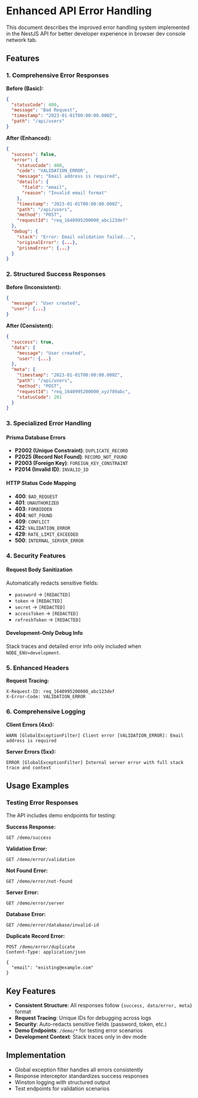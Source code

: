 # Enhanced API Error Handling

This document describes the improved error handling system implemented in the NestJS API for better developer experience in browser dev console network tab.

## Features

### 1. Comprehensive Error Responses

**Before (Basic):**
```json
{
  "statusCode": 400,
  "message": "Bad Request",
  "timestamp": "2023-01-01T00:00:00.000Z",
  "path": "/api/users"
}
```

**After (Enhanced):**
```json
{
  "success": false,
  "error": {
    "statusCode": 400,
    "code": "VALIDATION_ERROR",
    "message": "Email address is required",
    "details": {
      "field": "email",
      "reason": "Invalid email format"
    },
    "timestamp": "2023-01-01T00:00:00.000Z",
    "path": "/api/users",
    "method": "POST",
    "requestId": "req_1640995200000_abc123def"
  },
  "debug": {
    "stack": "Error: Email validation failed...",
    "originalError": {...},
    "prismaError": {...}
  }
}
```

### 2. Structured Success Responses

**Before (Inconsistent):**
```json
{
  "message": "User created",
  "user": {...}
}
```

**After (Consistent):**
```json
{
  "success": true,
  "data": {
    "message": "User created",
    "user": {...}
  },
  "meta": {
    "timestamp": "2023-01-01T00:00:00.000Z",
    "path": "/api/users",
    "method": "POST",
    "requestId": "req_1640995200000_xyz789abc",
    "statusCode": 201
  }
}
```

### 3. Specialized Error Handling

#### Prisma Database Errors
- **P2002 (Unique Constraint)**: `DUPLICATE_RECORD`
- **P2025 (Record Not Found)**: `RECORD_NOT_FOUND`
- **P2003 (Foreign Key)**: `FOREIGN_KEY_CONSTRAINT`
- **P2014 (Invalid ID)**: `INVALID_ID`

#### HTTP Status Code Mapping
- **400**: `BAD_REQUEST`
- **401**: `UNAUTHORIZED`
- **403**: `FORBIDDEN`  
- **404**: `NOT_FOUND`
- **409**: `CONFLICT`
- **422**: `VALIDATION_ERROR`
- **429**: `RATE_LIMIT_EXCEEDED`
- **500**: `INTERNAL_SERVER_ERROR`

### 4. Security Features

#### Request Body Sanitization
Automatically redacts sensitive fields:
- `password` → `[REDACTED]`
- `token` → `[REDACTED]`
- `secret` → `[REDACTED]`
- `accessToken` → `[REDACTED]`
- `refreshToken` → `[REDACTED]`

#### Development-Only Debug Info
Stack traces and detailed error info only included when `NODE_ENV=development`.

### 5. Enhanced Headers

**Request Tracing:**
```
X-Request-ID: req_1640995200000_abc123def
X-Error-Code: VALIDATION_ERROR
```

### 6. Comprehensive Logging

**Client Errors (4xx):**
```
WARN [GlobalExceptionFilter] Client error [VALIDATION_ERROR]: Email address is required
```

**Server Errors (5xx):**
```
ERROR [GlobalExceptionFilter] Internal server error with full stack trace and context
```

## Usage Examples

### Testing Error Responses

The API includes demo endpoints for testing:

**Success Response:**
```
GET /demo/success
```

**Validation Error:**
```
GET /demo/error/validation
```

**Not Found Error:**
```
GET /demo/error/not-found
```

**Server Error:**
```
GET /demo/error/server
```

**Database Error:**
```
GET /demo/error/database/invalid-id
```

**Duplicate Record Error:**
```
POST /demo/error/duplicate
Content-Type: application/json

{
  "email": "existing@example.com"
}
```

## Key Features
- **Consistent Structure**: All responses follow `{success, data/error, meta}` format
- **Request Tracing**: Unique IDs for debugging across logs  
- **Security**: Auto-redacts sensitive fields (password, token, etc.)
- **Demo Endpoints**: `/demo/*` for testing error scenarios
- **Development Context**: Stack traces only in dev mode

## Implementation
- Global exception filter handles all errors consistently
- Response interceptor standardizes success responses
- Winston logging with structured output
- Test endpoints for validation scenarios